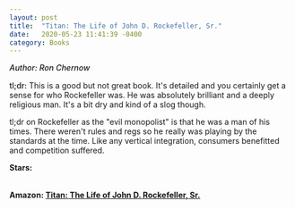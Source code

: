 ```yaml
---
layout: post
title:  "Titan: The Life of John D. Rockefeller, Sr."
date:   2020-05-23 11:41:39 -0400
category: Books
---
```

<link rel="stylesheet" href="https://cdnjs.cloudflare.com/ajax/libs/font-awesome/4.7.0/css/font-awesome.min.css">

<span style="font-weight:500;font-style:italic;"> Author: Ron Chernow</span>

<div style="margin-top:15px;"></div>

<span style="font-weight:500;">tl;dr:</span> This is a good but not great book. It's detailed and you certainly get a sense for who Rockefeller was. He was absolutely brilliant and a deeply religious man. It's a bit dry and kind of a slog though. 

tl;dr on Rockefeller as the "evil monopolist" is that he was a man of his times. There weren't rules and regs so he really was playing by the standards at the time. Like any vertical integration, consumers benefitted and competition suffered. 


<table>
	<tr><b>Stars: </b></tr>
	<tr>
		<span class="fa fa-star checked"></span>
		<span class="fa fa-star checked"></span>
		<span class="fa fa-star checked"></span>
		<span class="fa fa-star checked"></span>
		<span class="fa fa-star"></span>
	</tr>
</table>

**Amazon: [Titan: The Life of John D. Rockefeller, Sr.](https://www.amazon.com/Titan-Life-John-Rockefeller-Sr/dp/1400077303)**